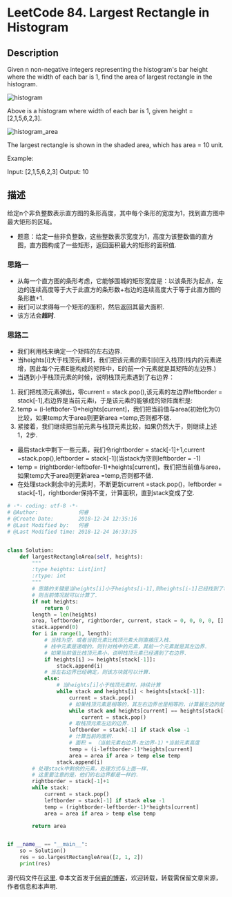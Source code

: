 # LeetCode 84. Largest Rectangle in Histogram

## Description

Given n non-negative integers representing the histogram's bar height where the width of each bar is 1, find the area of largest rectangle in the histogram.

![histogram](https://wp.me/aaizn9-Wz)

Above is a histogram where width of each bar is 1, given height = [2,1,5,6,2,3].

![histogram_area](https://wp.me/aaizn9-WA)

The largest rectangle is shown in the shaded area, which has area = 10 unit.

Example:

Input: [2,1,5,6,2,3]
Output: 10

## 描述

给定n个非负整数表示直方图的条形高度，其中每个条形的宽度为1，找到直方图中最大矩形的区域。

* 题意：给定一些非负整数，这些整数表示宽度为1，高度为该整数值的直方图，直方图构成了一些矩形，返回面积最大的矩形的面积值.

### 思路一

* 从每一个直方图的条形考虑，它能够围城的矩形宽度是：以该条形为起点，左边的连续高度等于大于此直方的条形数+右边的连续高度大于等于此直方图的条形数+1.
* 我们可以求得每一个矩形的面积，然后返回其最大面积.
* 该方法会**超时**.

### 思路二

* 我们利用栈来确定一个矩阵的左右边界.
* 当heights\[i]大于栈顶元素时，我们把该元素的索引\[i]压入栈顶\(栈内的元素递增，因此每个元素E能构成的矩阵中，E的前一个元素就是其矩阵的左边界.)
* 当遇到小于栈顶元素的时候，说明栈顶元素遇到了右边界：
1. 我们把栈顶元素弹出，零current = stack.pop(),该元素的左边界leftborder = stack\[-1],右边界是当前元素i，于是该元素的能够成的矩阵面积是:
2. temp = (i-leftbofer-1)*heights\[current]，我们把当前值与area\(初始化为0)比较，如果temp大于area则更新area =temp,否则都不做.
3. 紧接着，我们继续把当前元素与栈顶元素比较，如果仍然大于，则继续上述1，2步.
* 最后stack中剩下一些元素，我们令rightborder = stack\[-1]+1,current =stack.pop\(),leftborder = stack[-1]\(当stack为空则leftborder = -1)
* temp = (rightborder-leftbofer-1)*heights\[current]，我们把当前值与area，如果temp大于area则更新area =temp,否则都不做.
* 在处理stack剩余中的元素时，不断更新current =stack.pop\()，leftborder = stack[-1]，rightborder保持不变，计算面积，直到stack变成了空.

```python
# -*- coding: utf-8 -*-
# @Author:             何睿
# @Create Date:        2018-12-24 12:35:16
# @Last Modified by:   何睿
# @Last Modified time: 2018-12-24 16:33:35


class Solution:
    def largestRectangleArea(self, heights):
        """
        :type heights: List[int]
        :rtype: int
        """
        # 思路的关键是当heights[i]小于heights[i-1],则heights[i-1]已经找到了右边界,而左边界已经知道
        # 则当前情况就可以计算了.
        if not heights:
            return 0
        length = len(heights)
        area, leftborder, rightborder, current, stack = 0, 0, 0, 0, []
        stack.append(0)
        for i in range(1, length):
            # 当栈为空，或者当前元素比栈顶元素大则直接压入栈.
            # 栈中元素是递增的，则针对栈中的元素，其前一个元素就是其左边界.
            # 如果当前值比栈顶元素小，说明栈顶元素已经遇到了右边界.
            if heights[i] >= heights[stack[-1]]:
                stack.append(i)
            # 当左右边界已经确定，则该方块就可以计算.
            else:
                # 当heights[i]小于栈顶元素时，持续计算
                while stack and heights[i] < heights[stack[-1]]:
                    current = stack.pop()
                    # 如果栈顶元素是相等的，其左右边界也是相等的，计算最左边的就可以.
                    while stack and heights[current] == heights[stack[-1]]:
                        current = stack.pop()
                    # 取栈顶元素左边的边界.
                    leftborder = stack[-1] if stack else -1
                    # 计算当前的面积.
                    # 面积 = （当前元素右边界-左边界-1）*当前元素高度
                    temp = (i-leftborder-1)*heights[current]
                    area = area if area > temp else temp
                stack.append(i)
        # 处理stack中剩余的元素，处理方式与上面一样.
        # 这里要注意的是，他们的右边界都是一样的.
        rightborder = stack[-1]+1
        while stack:
            current = stack.pop()
            leftborder = stack[-1] if stack else -1
            temp = (rightborder-leftborder-1)*heights[current]
            area = area if area > temp else temp

        return area


if __name__ == "__main__":
    so = Solution()
    res = so.largestRectangleArea([2, 1, 2])
    print(res)
```

源代码文件在[这里](https://github.com/ruicore/Algorithm/blob/master/Leetcode/2018-12-24-84-Largest-Rectangle-in-Histogram.py).
©本文首发于[何睿的博客](https://www.ruicore.cn/leetcode-84-largest-rectangle-in-histogram/)，欢迎转载，转载需保留文章来源，作者信息和本声明.
